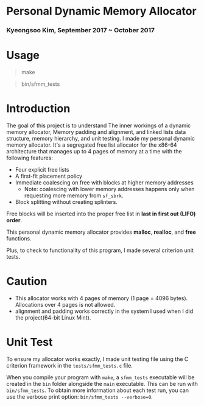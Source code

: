 # Personal Dynamic Memory Allocator
### Kyeongsoo Kim, September 2017 ~ October 2017

# Usage
> make

> bin/sfmm_tests

# Introduction
The goal of this project is to understand The inner workings of a dynamic memory allocator, Memory padding and alignment, and linked lists data structure, memory hierarchy, and unit testing. I made my personal dynamic memory allocator. It's a segregated free list allocator for the x86-64 architecture
that manages up to 4 pages of memory at a time with the following features:
- Four explicit free lists
- A first-fit placement policy
- Immediate coalescing on free with blocks at higher memory addresses
    - Note: coalescing with lower memory addresses happens only when requesting more
memory from `sf_sbrk`.
- Block splitting without creating splinters.

Free blocks will be inserted into the proper free list in **last in first out
(LIFO) order**.

This personal dynamic memory allocator provides  **malloc**, **realloc**, and
**free** functions.

Plus, to check to functionality of this program, I made several criterion unit tests.


# Caution

- This allocator works with 4 pages of memory (1 page = 4096 bytes). Allocations
over 4 pages is not allowed.
- alignment and padding works correctly in the system I used when I did the project(64-bit Linux Mint).

# Unit Test

To ensure my allocator works exactly, I made unit testing file using the C criterion framework in the `tests/sfmm_tests.c` file.

When you compile your program with `make`, a `sfmm_tests` executable will be
created in the `bin` folder alongside the `main` executable. This can be run
with `bin/sfmm_tests`. To obtain more information about each test run, you can
use the verbose print option: `bin/sfmm_tests --verbose=0`.

